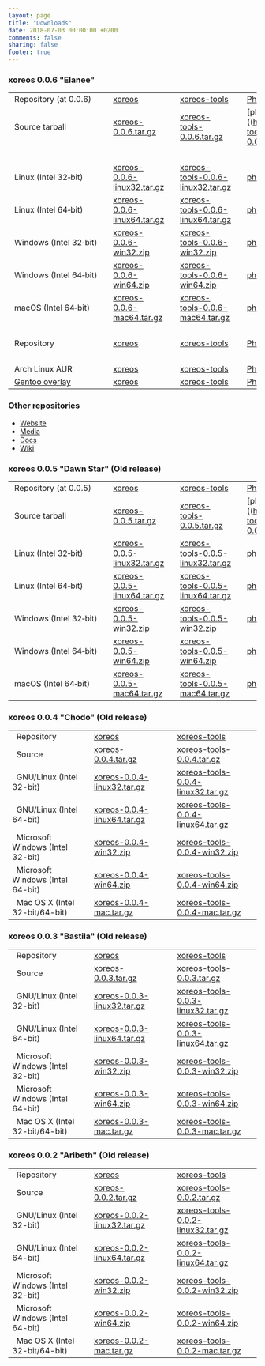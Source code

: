 ```yaml
---
layout: page
title: "Downloads"
date: 2018-07-03 00:00:00 +0200
comments: false
sharing: false
footer: true
---
```


### xoreos 0.0.6 "Elanee" ###

|                                        | |  | |  | |  |
|:---------------------------------------|-|:-|-|:-|-|:-|
| &nbsp;Repository&nbsp;(at&nbsp;0.0.6)  | | [xoreos](https://github.com/xoreos/xoreos/tree/v0.0.6)                                                               | | [xoreos-tools](https://github.com/xoreos/xoreos-tools/tree/v0.0.6)                                                                           | | [Phaethon](https://github.com/xoreos/phaethon/tree/v0.0.6) &nbsp; |
| &nbsp;Source&nbsp;tarball              | | [xoreos-0.0.6.tar.gz](https://github.com/xoreos/xoreos/releases/download/v0.0.6/xoreos-0.0.6.tar.gz)                 | | [xoreos-tools-0.0.6.tar.gz](https://github.com/xoreos/xoreos-tools/releases/download/v0.0.6/xoreos-tools-0.0.6.tar.gz)                       | | [phaethon-0.0.6.tar.gz]((https://github.com/xoreos/xoreos-tools/releases/download/v0.0.6/phaethon-0.0.6.tar.gz) &nbsp; |
| &nbsp;                                 | | | | | | |
| &nbsp;Linux&nbsp;(Intel&nbsp;32‑bit)   | | [xoreos-0.0.6-linux32.tar.gz](https://github.com/xoreos/xoreos/releases/download/v0.0.6/xoreos-0.0.6-linux32.tar.gz) | | [xoreos-tools-0.0.6-linux32.tar.gz](https://github.com/xoreos/xoreos-tools/releases/download/v0.0.6/xoreos-tools-0.0.6-linux32.tar.gz) | | [phaethon-0.0.6-linux32.tar.gz](https://github.com/xoreos/phaethon/releases/download/v0.0.6/phaethon-0.0.6-linux32.tar.gz) &nbsp; |
| &nbsp;Linux&nbsp;(Intel&nbsp;64‑bit)   | | [xoreos-0.0.6-linux64.tar.gz](https://github.com/xoreos/xoreos/releases/download/v0.0.6/xoreos-0.0.6-linux64.tar.gz) | | [xoreos-tools-0.0.6-linux64.tar.gz](https://github.com/xoreos/xoreos-tools/releases/download/v0.0.6/xoreos-tools-0.0.6-linux64.tar.gz) | | [phaethon-0.0.6-linux64.tar.gz](https://github.com/xoreos/phaethon/releases/download/v0.0.6/phaethon-0.0.6-linux64.tar.gz) &nbsp; |
| &nbsp;Windows&nbsp;(Intel&nbsp;32‑bit) | | [xoreos-0.0.6-win32.zip](https://github.com/xoreos/xoreos/releases/download/v0.0.6/xoreos-0.0.6-win32.zip)           | | [xoreos-tools-0.0.6-win32.zip](https://github.com/xoreos/xoreos-tools/releases/download/v0.0.6/xoreos-tools-0.0.6-win32.zip)           | | [phaethon-0.0.6-win32.zip](https://github.com/xoreos/phaethon/releases/download/v0.0.6/phaethon-0.0.6-win32.zip) &nbsp; |
| &nbsp;Windows&nbsp;(Intel&nbsp;64‑bit) | | [xoreos-0.0.6-win64.zip](https://github.com/xoreos/xoreos/releases/download/v0.0.6/xoreos-0.0.6-win64.zip)           | | [xoreos-tools-0.0.6-win64.zip](https://github.com/xoreos/xoreos-tools/releases/download/v0.0.6/xoreos-tools-0.0.6-win64.zip)           | | [phaethon-0.0.6-win64.zip](https://github.com/xoreos/phaethon/releases/download/v0.0.6/phaethon-0.0.6-win64.zip) &nbsp; |
| &nbsp;macOS&nbsp;(Intel&nbsp;64‑bit)   | | [xoreos-0.0.6-mac64.tar.gz](https://github.com/xoreos/xoreos/releases/download/v0.0.6/xoreos-0.0.6-mac64.tar.gz)     | | [xoreos-tools-0.0.6-mac64.tar.gz](https://github.com/xoreos/xoreos-tools/releases/download/v0.0.6/xoreos-tools-0.0.6-mac64.tar.gz)     | | [phaethon-0.0.6-mac64.tar.gz](https://github.com/xoreos/phaethon/releases/download/v0.0.6/phaethon-0.0.6-mac64.tar.gz) &nbsp; |
| &nbsp;                                 | | | | | | |
| &nbsp;Repository                       | | [xoreos](https://github.com/xoreos/xoreos/)                                                                          | | [xoreos-tools](https://github.com/xoreos/xoreos-tools/)                                                                                      | | [Phaethon](https://github.com/xoreos/phaethon/) &nbsp; |
| &nbsp;                                 | | | | | | |
| &nbsp;Arch&nbsp;Linux&nbsp;AUR         | | [xoreos](https://aur.archlinux.org/packages/xoreos/)                                                                 | | [xoreos-tools](https://aur.archlinux.org/packages/xoreos-tools/)                                                                             | | [Phaethon](https://aur.archlinux.org/packages/phaethon/) &nbsp; |
| &nbsp;[Gentoo&nbsp;overlay](https://github.com/xoreos/gentoo-overlay) | | [xoreos](https://github.com/xoreos/gentoo-overlay/tree/master/games-engines/xoreos)   | | [xoreos-tools](https://github.com/xoreos/gentoo-overlay/tree/master/app-misc/xoreos-tools)                                                   | | [Phaethon](https://github.com/xoreos/gentoo-overlay/tree/master/app-misc/phaethon) &nbsp; |

### Other repositories ###

- [Website](https://github.com/xoreos/xoreos-web)
- [Media](https://github.com/xoreos/xoreos-media)
- [Docs](https://github.com/xoreos/xoreos-docs)
- [Wiki](https://github.com/xoreos/xoreos-wiki)

### xoreos 0.0.5 "Dawn Star" (Old release) ###

|                                        | |  | |  | |  |
|:---------------------------------------|-|:-|-|:-|-|:-|
| &nbsp;Repository&nbsp;(at&nbsp;0.0.5)  | | [xoreos](https://github.com/xoreos/xoreos/tree/v0.0.5)                                                               | | [xoreos-tools](https://github.com/xoreos/xoreos-tools/tree/v0.0.5)                                                                           | | [Phaethon](https://github.com/xoreos/phaethon/tree/v0.0.5) &nbsp; |
| &nbsp;Source&nbsp;tarball              | | [xoreos-0.0.5.tar.gz](https://github.com/xoreos/xoreos/releases/download/v0.0.5/xoreos-0.0.5.tar.gz)                 | | [xoreos-tools-0.0.5.tar.gz](https://github.com/xoreos/xoreos-tools/releases/download/v0.0.5/xoreos-tools-0.0.5.tar.gz)                       | | [phaethon-0.0.5.tar.gz]((https://github.com/xoreos/xoreos-tools/releases/download/v0.0.5/phaethon-0.0.5.tar.gz) &nbsp; |
| &nbsp;Linux&nbsp;(Intel&nbsp;32‑bit)   | | [xoreos-0.0.5-linux32.tar.gz](https://github.com/xoreos/xoreos/releases/download/v0.0.5/xoreos-0.0.5-linux32.tar.gz) | | [xoreos-tools-0.0.5-linux32.tar.gz](https://github.com/xoreos/xoreos-tools/releases/download/v0.0.5/xoreos-tools-0.0.5-linux32.tar.gz) | | [phaethon-0.0.5-linux32.tar.gz](https://github.com/xoreos/phaethon/releases/download/v0.0.5/phaethon-0.0.5-linux32.tar.gz) &nbsp; |
| &nbsp;Linux&nbsp;(Intel&nbsp;64‑bit)   | | [xoreos-0.0.5-linux64.tar.gz](https://github.com/xoreos/xoreos/releases/download/v0.0.5/xoreos-0.0.5-linux64.tar.gz) | | [xoreos-tools-0.0.5-linux64.tar.gz](https://github.com/xoreos/xoreos-tools/releases/download/v0.0.5/xoreos-tools-0.0.5-linux64.tar.gz) | | [phaethon-0.0.5-linux64.tar.gz](https://github.com/xoreos/phaethon/releases/download/v0.0.5/phaethon-0.0.5-linux64.tar.gz) &nbsp; |
| &nbsp;Windows&nbsp;(Intel&nbsp;32‑bit) | | [xoreos-0.0.5-win32.zip](https://github.com/xoreos/xoreos/releases/download/v0.0.5/xoreos-0.0.5-win32.zip)           | | [xoreos-tools-0.0.5-win32.zip](https://github.com/xoreos/xoreos-tools/releases/download/v0.0.5/xoreos-tools-0.0.5-win32.zip)           | | [phaethon-0.0.5-win32.zip](https://github.com/xoreos/phaethon/releases/download/v0.0.5/phaethon-0.0.5-win32.zip) &nbsp; |
| &nbsp;Windows&nbsp;(Intel&nbsp;64‑bit) | | [xoreos-0.0.5-win64.zip](https://github.com/xoreos/xoreos/releases/download/v0.0.5/xoreos-0.0.5-win64.zip)           | | [xoreos-tools-0.0.5-win64.zip](https://github.com/xoreos/xoreos-tools/releases/download/v0.0.5/xoreos-tools-0.0.5-win64.zip)           | | [phaethon-0.0.5-win64.zip](https://github.com/xoreos/phaethon/releases/download/v0.0.5/phaethon-0.0.5-win64.zip) &nbsp; |
| &nbsp;macOS&nbsp;(Intel&nbsp;64‑bit)   | | [xoreos-0.0.5-mac64.tar.gz](https://github.com/xoreos/xoreos/releases/download/v0.0.5/xoreos-0.0.5-mac64.tar.gz)     | | [xoreos-tools-0.0.5-mac64.tar.gz](https://github.com/xoreos/xoreos-tools/releases/download/v0.0.5/xoreos-tools-0.0.5-mac64.tar.gz)     | | [phaethon-0.0.5-mac64.tar.gz](https://github.com/xoreos/phaethon/releases/download/v0.0.5/phaethon-0.0.5-mac64.tar.gz) &nbsp; |

### xoreos 0.0.4 "Chodo" (Old release) ###

|                                         | |  | |  |
|:----------------------------------------|-|:-|-|:-|
| &nbsp; Repository                       | | [xoreos](https://github.com/xoreos/xoreos/tree/v0.0.4) | | [xoreos-tools](https://github.com/xoreos/xoreos-tools/tree/v0.0.4) &nbsp; |
| &nbsp; Source                           | | [xoreos-0.0.4.tar.gz](https://github.com/xoreos/xoreos/releases/download/v0.0.4/xoreos-0.0.4.tar.gz) | | [xoreos-tools-0.0.4.tar.gz](https://github.com/xoreos/xoreos-tools/releases/download/v0.0.4/xoreos-tools-0.0.4.tar.gz) &nbsp; |
| &nbsp; GNU/Linux (Intel 32-bit)         | | [xoreos-0.0.4-linux32.tar.gz](https://github.com/xoreos/xoreos/releases/download/v0.0.4/xoreos-0.0.4-linux32.tar.gz) | | [xoreos-tools-0.0.4-linux32.tar.gz](https://github.com/xoreos/xoreos-tools/releases/download/v0.0.4/xoreos-tools-0.0.4-linux32.tar.gz) &nbsp; |
| &nbsp; GNU/Linux (Intel 64-bit)         | | [xoreos-0.0.4-linux64.tar.gz](https://github.com/xoreos/xoreos/releases/download/v0.0.4/xoreos-0.0.4-linux64.tar.gz) | | [xoreos-tools-0.0.4-linux64.tar.gz](https://github.com/xoreos/xoreos-tools/releases/download/v0.0.4/xoreos-tools-0.0.4-linux64.tar.gz) &nbsp; |
| &nbsp; Microsoft Windows (Intel 32-bit) | | [xoreos-0.0.4-win32.zip](https://github.com/xoreos/xoreos/releases/download/v0.0.4/xoreos-0.0.4-win32.zip) | | [xoreos-tools-0.0.4-win32.zip](https://github.com/xoreos/xoreos-tools/releases/download/v0.0.4/xoreos-tools-0.0.4-win32.zip) &nbsp; |
| &nbsp; Microsoft Windows (Intel 64-bit) | | [xoreos-0.0.4-win64.zip](https://github.com/xoreos/xoreos/releases/download/v0.0.4/xoreos-0.0.4-win64.zip) | | [xoreos-tools-0.0.4-win64.zip](https://github.com/xoreos/xoreos-tools/releases/download/v0.0.4/xoreos-tools-0.0.4-win64.zip) &nbsp; |
| &nbsp; Mac OS X (Intel 32-bit/64-bit)   | | [xoreos-0.0.4-mac.tar.gz](https://github.com/xoreos/xoreos/releases/download/v0.0.4/xoreos-0.0.4-mac.tar.gz) | | [xoreos-tools-0.0.4-mac.tar.gz](https://github.com/xoreos/xoreos-tools/releases/download/v0.0.4/xoreos-tools-0.0.4-mac.tar.gz) &nbsp; |

### xoreos 0.0.3 "Bastila" (Old release) ###

|                                         | |  | |  |
|:----------------------------------------|-|:-|-|:-|
| &nbsp; Repository                       | | [xoreos](https://github.com/xoreos/xoreos/tree/v0.0.3) | | [xoreos-tools](https://github.com/xoreos/xoreos-tools/tree/v0.0.3) &nbsp; |
| &nbsp; Source                           | | [xoreos-0.0.3.tar.gz](https://github.com/xoreos/xoreos/releases/download/v0.0.3/xoreos-0.0.3.tar.gz) | | [xoreos-tools-0.0.3.tar.gz](https://github.com/xoreos/xoreos-tools/releases/download/v0.0.3/xoreos-tools-0.0.3.tar.gz) &nbsp; |
| &nbsp; GNU/Linux (Intel 32-bit)         | | [xoreos-0.0.3-linux32.tar.gz](https://github.com/xoreos/xoreos/releases/download/v0.0.3/xoreos-0.0.3-linux32.tar.gz) | | [xoreos-tools-0.0.3-linux32.tar.gz](https://github.com/xoreos/xoreos-tools/releases/download/v0.0.3/xoreos-tools-0.0.3-linux32.tar.gz) &nbsp; |
| &nbsp; GNU/Linux (Intel 64-bit)         | | [xoreos-0.0.3-linux64.tar.gz](https://github.com/xoreos/xoreos/releases/download/v0.0.3/xoreos-0.0.3-linux64.tar.gz) | | [xoreos-tools-0.0.3-linux64.tar.gz](https://github.com/xoreos/xoreos-tools/releases/download/v0.0.3/xoreos-tools-0.0.3-linux64.tar.gz) &nbsp; |
| &nbsp; Microsoft Windows (Intel 32-bit) | | [xoreos-0.0.3-win32.zip](https://github.com/xoreos/xoreos/releases/download/v0.0.3/xoreos-0.0.3-win32.zip) | | [xoreos-tools-0.0.3-win32.zip](https://github.com/xoreos/xoreos-tools/releases/download/v0.0.3/xoreos-tools-0.0.3-win32.zip) &nbsp; |
| &nbsp; Microsoft Windows (Intel 64-bit) | | [xoreos-0.0.3-win64.zip](https://github.com/xoreos/xoreos/releases/download/v0.0.3/xoreos-0.0.3-win64.zip) | | [xoreos-tools-0.0.3-win64.zip](https://github.com/xoreos/xoreos-tools/releases/download/v0.0.3/xoreos-tools-0.0.3-win64.zip) &nbsp; |
| &nbsp; Mac OS X (Intel 32-bit/64-bit)   | | [xoreos-0.0.3-mac.tar.gz](https://github.com/xoreos/xoreos/releases/download/v0.0.3/xoreos-0.0.3-mac.tar.gz) | | [xoreos-tools-0.0.3-mac.tar.gz](https://github.com/xoreos/xoreos-tools/releases/download/v0.0.3/xoreos-tools-0.0.3-mac.tar.gz) &nbsp; |

### xoreos 0.0.2 "Aribeth" (Old release) ###

|                                         | |  | |  |
|:----------------------------------------|-|:-|-|:-|
| &nbsp; Repository                       | | [xoreos](https://github.com/xoreos/xoreos/tree/v0.0.2) | | [xoreos-tools](https://github.com/xoreos/xoreos-tools/tree/v0.0.2) &nbsp; |
| &nbsp; Source                           | | [xoreos-0.0.2.tar.gz](https://github.com/xoreos/xoreos/releases/download/v0.0.2/xoreos-0.0.2.tar.gz) | | [xoreos-tools-0.0.2.tar.gz](https://github.com/xoreos/xoreos-tools/releases/download/v0.0.2/xoreos-tools-0.0.2.tar.gz) &nbsp; |
| &nbsp; GNU/Linux (Intel 32-bit)         | | [xoreos-0.0.2-linux32.tar.gz](https://github.com/xoreos/xoreos/releases/download/v0.0.2/xoreos-0.0.2-linux32.tar.gz) | | [xoreos-tools-0.0.2-linux32.tar.gz](https://github.com/xoreos/xoreos-tools/releases/download/v0.0.2/xoreos-tools-0.0.2-linux32.tar.gz) &nbsp; |
| &nbsp; GNU/Linux (Intel 64-bit)         | | [xoreos-0.0.2-linux64.tar.gz](https://github.com/xoreos/xoreos/releases/download/v0.0.2/xoreos-0.0.2-linux64.tar.gz) | | [xoreos-tools-0.0.2-linux64.tar.gz](https://github.com/xoreos/xoreos-tools/releases/download/v0.0.2/xoreos-tools-0.0.2-linux64.tar.gz) &nbsp; |
| &nbsp; Microsoft Windows (Intel 32-bit) | | [xoreos-0.0.2-win32.zip](https://github.com/xoreos/xoreos/releases/download/v0.0.2/xoreos-0.0.2-win32.zip) | | [xoreos-tools-0.0.2-win32.zip](https://github.com/xoreos/xoreos-tools/releases/download/v0.0.2/xoreos-tools-0.0.2-win32.zip) &nbsp; |
| &nbsp; Microsoft Windows (Intel 64-bit) | | [xoreos-0.0.2-win64.zip](https://github.com/xoreos/xoreos/releases/download/v0.0.2/xoreos-0.0.2-win64.zip) | | [xoreos-tools-0.0.2-win64.zip](https://github.com/xoreos/xoreos-tools/releases/download/v0.0.2/xoreos-tools-0.0.2-win64.zip) &nbsp; |
| &nbsp; Mac OS X (Intel 32-bit/64-bit)   | | [xoreos-0.0.2-mac.tar.gz](https://github.com/xoreos/xoreos/releases/download/v0.0.2/xoreos-0.0.2-mac.tar.gz) | | [xoreos-tools-0.0.2-mac.tar.gz](https://github.com/xoreos/xoreos-tools/releases/download/v0.0.2/xoreos-tools-0.0.2-mac.tar.gz) &nbsp; |
